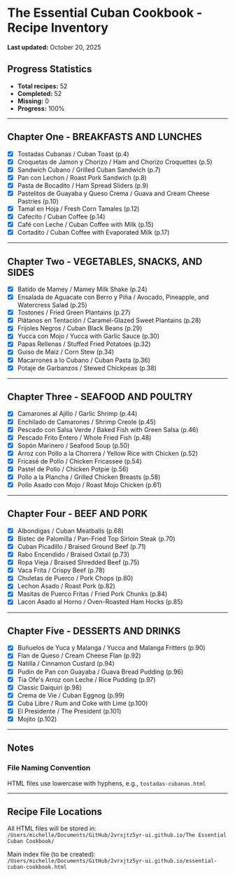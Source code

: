 # The Essential Cuban Cookbook - Recipe Inventory

**Last updated:** October 20, 2025

## Progress Statistics
- **Total recipes:** 52
- **Completed:** 52
- **Missing:** 0
- **Progress:** 100%

---

## Chapter One - BREAKFASTS AND LUNCHES

- [x] Tostadas Cubanas / Cuban Toast (p.4)
- [x] Croquetas de Jamon y Chorizo / Ham and Chorizo Croquettes (p.5)
- [x] Sandwich Cubano / Grilled Cuban Sandwich (p.7)
- [x] Pan con Lechon / Roast Pork Sandwich (p.8)
- [x] Pasta de Bocadito / Ham Spread Sliders (p.9)
- [x] Pastelitos de Guayaba y Queso Crema / Guava and Cream Cheese Pastries (p.10)
- [x] Tamal en Hoja / Fresh Corn Tamales (p.12)
- [x] Cafecito / Cuban Coffee (p.14)
- [x] Café con Leche / Cuban Coffee with Milk (p.15)
- [x] Cortadito / Cuban Coffee with Evaporated Milk (p.17)

---

## Chapter Two - VEGETABLES, SNACKS, AND SIDES

- [x] Batido de Mamey / Mamey Milk Shake (p.24)
- [x] Ensalada de Aguacate con Berro y Piña / Avocado, Pineapple, and Watercress Salad (p.25)
- [x] Tostones / Fried Green Plantains (p.27)
- [x] Plátanos en Tentación / Caramel-Glazed Sweet Plantains (p.28)
- [x] Frijoles Negros / Cuban Black Beans (p.29)
- [x] Yucca con Mojo / Yucca with Garlic Sauce (p.30)
- [x] Papas Rellenas / Stuffed Fried Potatoes (p.32)
- [x] Guiso de Maiz / Corn Stew (p.34)
- [x] Macarrones a lo Cubano / Cuban Pasta (p.36)
- [x] Potaje de Garbanzos / Stewed Chickpeas (p.38)

---

## Chapter Three - SEAFOOD AND POULTRY

- [x] Camarones al Ajillo / Garlic Shrimp (p.44)
- [x] Enchilado de Camarones / Shrimp Creole (p.45)
- [x] Pescado con Salsa Verde / Baked Fish with Green Salsa (p.46)
- [x] Pescado Frito Entero / Whole Fried Fish (p.48)
- [x] Sopón Marinero / Seafood Soup (p.50)
- [x] Arroz con Pollo a la Chorrera / Yellow Rice with Chicken (p.52)
- [x] Fricasé de Pollo / Chicken Fricassee (p.54)
- [x] Pastel de Pollo / Chicken Potpie (p.56)
- [x] Pollo a la Plancha / Grilled Chicken Breasts (p.58)
- [x] Pollo Asado con Mojo / Roast Mojo Chicken (p.61)

---

## Chapter Four - BEEF AND PORK

- [x] Albondigas / Cuban Meatballs (p.68)
- [x] Bistec de Palomilla / Pan-Fried Top Sirloin Steak (p.70)
- [x] Cuban Picadillo / Braised Ground Beef (p.71)
- [x] Rabo Encendido / Braised Oxtail (p.73)
- [x] Ropa Vieja / Braised Shredded Beef (p.75)
- [x] Vaca Frita / Crispy Beef (p.78)
- [x] Chuletas de Puerco / Pork Chops (p.80)
- [x] Lechon Asado / Roast Pork (p.82)
- [x] Masitas de Puerco Fritas / Fried Pork Chunks (p.84)
- [x] Lacon Asado al Horno / Oven-Roasted Ham Hocks (p.85)

---

## Chapter Five - DESSERTS AND DRINKS

- [x] Buñuelos de Yuca y Malanga / Yucca and Malanga Fritters (p.90)
- [x] Flan de Queso / Cream Cheese Flan (p.92)
- [x] Natilla / Cinnamon Custard (p.94)
- [x] Pudin de Pan con Guayaba / Guava Bread Pudding (p.96)
- [x] Tia Ofe's Arroz con Leche / Rice Pudding (p.97)
- [x] Classic Daiquiri (p.98)
- [x] Crema de Vie / Cuban Eggnog (p.99)
- [x] Cuba Libre / Rum and Coke with Lime (p.100)
- [x] El Presidente / The President (p.101)
- [x] Mojito (p.102)

---

## Notes

### File Naming Convention
HTML files use lowercase with hyphens, e.g., `tostadas-cubanas.html`

---

## Recipe File Locations

All HTML files will be stored in:
`/Users/michelle/Documents/GitHub/2vrxjtz5yr-ui.github.io/The Essential Cuban Cookbook/`

Main index file (to be created):
`/Users/michelle/Documents/GitHub/2vrxjtz5yr-ui.github.io/essential-cuban-cookbook.html`
